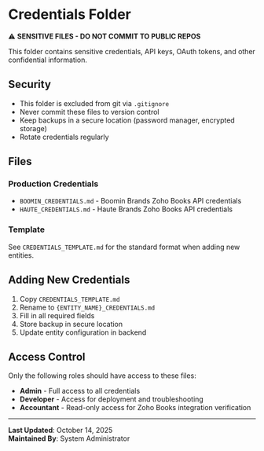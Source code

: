 # Credentials Folder

⚠️ **SENSITIVE FILES - DO NOT COMMIT TO PUBLIC REPOS**

This folder contains sensitive credentials, API keys, OAuth tokens, and other confidential information.

## Security

- This folder is excluded from git via `.gitignore`
- Never commit these files to version control
- Keep backups in a secure location (password manager, encrypted storage)
- Rotate credentials regularly

## Files

### Production Credentials

- `BOOMIN_CREDENTIALS.md` - Boomin Brands Zoho Books API credentials
- `HAUTE_CREDENTIALS.md` - Haute Brands Zoho Books API credentials

### Template

See `CREDENTIALS_TEMPLATE.md` for the standard format when adding new entities.

## Adding New Credentials

1. Copy `CREDENTIALS_TEMPLATE.md`
2. Rename to `{ENTITY_NAME}_CREDENTIALS.md`
3. Fill in all required fields
4. Store backup in secure location
5. Update entity configuration in backend

## Access Control

Only the following roles should have access to these files:
- **Admin** - Full access to all credentials
- **Developer** - Access for deployment and troubleshooting
- **Accountant** - Read-only access for Zoho Books integration verification

---

**Last Updated**: October 14, 2025  
**Maintained By**: System Administrator

